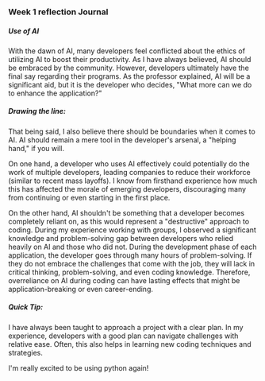 ### Week 1 reflection Journal

##### Use of AI
With the dawn of AI, many developers feel conflicted about the ethics of utilizing AI to boost their productivity. As I have always believed, AI should be embraced by the community. 
However, developers ultimately have the final say regarding their programs.
As the professor explained, AI will be a significant aid, but it is the developer who decides, "What more can we do to enhance the application?"

##### Drawing the line:
That being said, I also believe there should be boundaries when it comes to AI. AI should remain a mere tool in the developer's arsenal, a "helping hand," if you will. 

On one hand, a developer who uses AI effectively could potentially do the work of multiple developers, leading companies to reduce their workforce (similar to recent mass layoffs). 
I know from firsthand experience how much this has affected the morale of emerging developers, discouraging many from continuing or even starting in the first place.

On the other hand, AI shouldn't be something that a developer becomes completely reliant on, as this would represent a "destructive" approach to coding. 
During my experience working with groups, I observed a significant knowledge and problem-solving gap between developers who relied heavily on AI and those who did not. 
During the development phase of each application, the developer goes through many hours of problem-solving. 
If they do not embrace the challenges that come with the job, they will lack in critical thinking, problem-solving, and even coding knowledge. Therefore, overreliance on AI during coding can have lasting effects that might be application-breaking or even career-ending.

##### Quick Tip:
I have always been taught to approach a project with a clear plan. In my experience, developers with a good plan can navigate challenges with relative ease. Often, this also helps in learning new coding techniques and strategies.

I'm really excited to be using python again!
